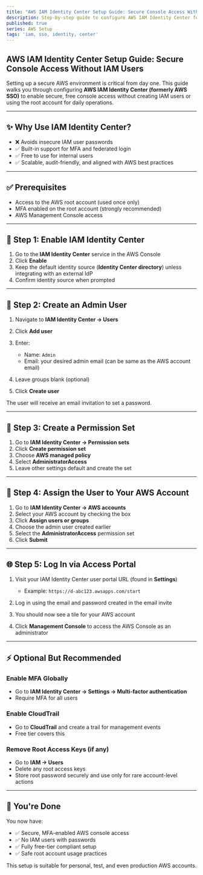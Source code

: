 ```yaml
---
title: "AWS IAM Identity Center Setup Guide: Secure Console Access Without IAM Users"
description: Step-by-step guide to configure AWS IAM Identity Center for secure, free console access without using IAM users or root account.
published: true
series: AWS Setup
tags: 'iam, sso, identity, center'
---
```


## AWS IAM Identity Center Setup Guide: Secure Console Access Without IAM Users

Setting up a secure AWS environment is critical from day one. This guide walks you through configuring **AWS IAM Identity Center (formerly AWS SSO)** to enable secure, free console access without creating IAM users or using the root account for daily operations.

---

## ✨ Why Use IAM Identity Center?

* ❌ Avoids insecure IAM user passwords
* ✅ Built-in support for MFA and federated login
* ✅ Free to use for internal users
* ✅ Scalable, audit-friendly, and aligned with AWS best practices

---

## ✅ Prerequisites

* Access to the AWS root account (used once only)
* MFA enabled on the root account (strongly recommended)
* AWS Management Console access

---

## 🔧 Step 1: Enable IAM Identity Center

1. Go to the **IAM Identity Center** service in the AWS Console
2. Click **Enable**
3. Keep the default identity source (**Identity Center directory**) unless integrating with an external IdP
4. Confirm identity source when prompted

---

## 📅 Step 2: Create an Admin User

1. Navigate to **IAM Identity Center → Users**
2. Click **Add user**
3. Enter:

   * Name: `Admin`
   * Email: your desired admin email (can be same as the AWS account email)
4. Leave groups blank (optional)
5. Click **Create user**

The user will receive an email invitation to set a password.

---

## 📄 Step 3: Create a Permission Set

1. Go to **IAM Identity Center → Permission sets**
2. Click **Create permission set**
3. Choose **AWS managed policy**
4. Select **AdministratorAccess**
5. Leave other settings default and create the set

---

## 🏦 Step 4: Assign the User to Your AWS Account

1. Go to **IAM Identity Center → AWS accounts**
2. Select your AWS account by checking the box
3. Click **Assign users or groups**
4. Choose the admin user created earlier
5. Select the **AdministratorAccess** permission set
6. Click **Submit**

---

## 🌐 Step 5: Log In via Access Portal

1. Visit your IAM Identity Center user portal URL (found in **Settings**)

   * Example: `https://d-abc123.awsapps.com/start`
2. Log in using the email and password created in the email invite
3. You should now see a tile for your AWS account
4. Click **Management Console** to access the AWS Console as an administrator

---

## ⚡ Optional But Recommended

### Enable MFA Globally

* Go to **IAM Identity Center → Settings → Multi-factor authentication**
* Require MFA for all users

### Enable CloudTrail

* Go to **CloudTrail** and create a trail for management events
* Free tier covers this

### Remove Root Access Keys (if any)

* Go to **IAM → Users**
* Delete any root access keys
* Store root password securely and use only for rare account-level actions

---

## 🚀 You're Done

You now have:

* ✅ Secure, MFA-enabled AWS console access
* ✅ No IAM users with passwords
* ✅ Fully free-tier compliant setup
* ✅ Safe root account usage practices

This setup is suitable for personal, test, and even production AWS accounts.
